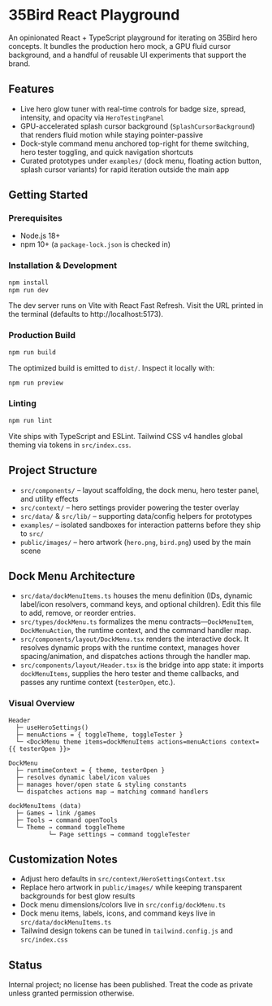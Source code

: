 # 35Bird React Playground

An opinionated React + TypeScript playground for iterating on 35Bird hero concepts. It bundles the production hero mock, a GPU fluid cursor background, and a handful of reusable UI experiments that support the brand.

## Features
- Live hero glow tuner with real-time controls for badge size, spread, intensity, and opacity via `HeroTestingPanel`
- GPU-accelerated splash cursor background (`SplashCursorBackground`) that renders fluid motion while staying pointer-passive
- Dock-style command menu anchored top-right for theme switching, hero tester toggling, and quick navigation shortcuts
- Curated prototypes under `examples/` (dock menu, floating action button, splash cursor variants) for rapid iteration outside the main app

## Getting Started
### Prerequisites
- Node.js 18+
- npm 10+ (a `package-lock.json` is checked in)

### Installation & Development
```bash
npm install
npm run dev
```
The dev server runs on Vite with React Fast Refresh. Visit the URL printed in the terminal (defaults to http://localhost:5173).

### Production Build
```bash
npm run build
```
The optimized build is emitted to `dist/`. Inspect it locally with:
```bash
npm run preview
```

### Linting
```bash
npm run lint
```
Vite ships with TypeScript and ESLint. Tailwind CSS v4 handles global theming via tokens in `src/index.css`.

## Project Structure
- `src/components/` – layout scaffolding, the dock menu, hero tester panel, and utility effects
- `src/context/` – hero settings provider powering the tester overlay
- `src/data/` & `src/lib/` – supporting data/config helpers for prototypes
- `examples/` – isolated sandboxes for interaction patterns before they ship to `src/`
- `public/images/` – hero artwork (`hero.png`, `bird.png`) used by the main scene

## Dock Menu Architecture
- `src/data/dockMenuItems.ts` houses the menu definition (IDs, dynamic label/icon resolvers, command keys, and optional children). Edit this file to add, remove, or reorder entries.
- `src/types/dockMenu.ts` formalizes the menu contracts—`DockMenuItem`, `DockMenuAction`, the runtime context, and the command handler map.
- `src/components/layout/DockMenu.tsx` renders the interactive dock. It resolves dynamic props with the runtime context, manages hover spacing/animation, and dispatches actions through the handler map.
- `src/components/layout/Header.tsx` is the bridge into app state: it imports `dockMenuItems`, supplies the hero tester and theme callbacks, and passes any runtime context (`testerOpen`, etc.).

### Visual Overview
```
Header
  ├─ useHeroSettings()
  ├─ menuActions = { toggleTheme, toggleTester }
  └─ <DockMenu theme items=dockMenuItems actions=menuActions context={{ testerOpen }}>

DockMenu
  ├─ runtimeContext = { theme, testerOpen }
  ├─ resolves dynamic label/icon values
  ├─ manages hover/open state & styling constants
  └─ dispatches actions map → matching command handlers

dockMenuItems (data)
  ├─ Games → link /games
  ├─ Tools → command openTools
  └─ Theme → command toggleTheme
           └─ Page settings → command toggleTester
```

## Customization Notes
- Adjust hero defaults in `src/context/HeroSettingsContext.tsx`
- Replace hero artwork in `public/images/` while keeping transparent backgrounds for best glow results
- Dock menu dimensions/colors live in `src/config/dockMenu.ts`
- Dock menu items, labels, icons, and command keys live in `src/data/dockMenuItems.ts`
- Tailwind design tokens can be tuned in `tailwind.config.js` and `src/index.css`

## Status
Internal project; no license has been published. Treat the code as private unless granted permission otherwise.
